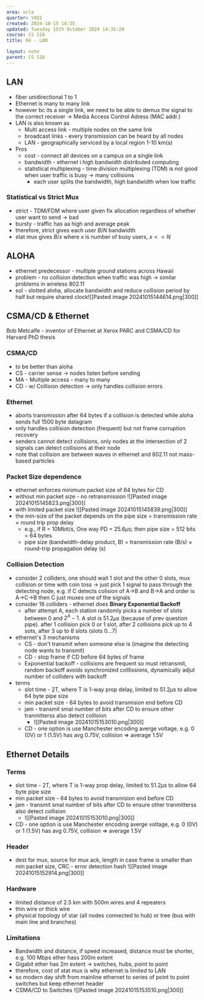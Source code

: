 ```yaml
---
area: ucla
quarter: Y4Q1
created: 2024-10-15 14:35
updated: Tuesday 15th October 2024 14:35:20
course: CS 118
title: 04 - LAN

layout: note
parent: CS 118
---
```


## LAN

- fiber unidirectional 1 to 1
- Ethernet is many to many link
- however bc its a single link, we need to be able to demux the signal to the correct receiver -> Media Access Control Adress (MAC addr.)
- LAN is also known as
  - Multi access link - multiple nodes on the same link
  - broadcast links - every transmission can be heard by all nodes
  - LAN - geographically serviced by a local region 1-10 km(s)
- Pros
  - cost - connect all devices on a campus on a single link
  - bandwidth - ethernet i high bandwidth distributed computing
  - statistical multiplexing - time division multiplexing (TDM) is not good when user traffic is busy -> many collisions
    - each user splits the bandwidth, high bandwidth when low traffic

### Statistical vs Strict Mux

- strict - TDM/FDM where user given fix allocation regardless of whether user want to send -> bad
- bursty - traffic has aa high and average peak
- therefore, strict gives each user $B/N$ bandwidth
- stat mux gives $B/x$ where $x$ is number of busy users, $x<<N$

## ALOHA

- ethernet predecessor - multiple ground stations across Hawaii
- problem - no collision detection when traffic was high -> similar problems in wireless 802.11
- sol - slotted aloha, allocate bandwidth and reduce collision period by half but require shared clock![[Pasted image 20241015144614.png|300]]

## CSMA/CD & Ethernet

Bob Metcalfe - inventor of Ethernet at Xerox PARC and CSMA/CD for Harvard PhD thesis

### CSMA/CD

- to be better than aloha
- CS - carrier sense -> nodes listen before sending
- MA - Multiple access - many to many
- CD - w/ Collision detection -> only handles collision errors

### Ethernet

- aborts transmission after 64 bytes if a collision is detected while aloha sends full 1500 byte datagram
- only handles collision detection (frequent) but not frame corruption recovery
- senders cannot detect collisions, only nodes at the intersection of 2 signals can detect collisions at their node
- note that collision are between waves in ethernet and 802.11 not mass-based particles

### Packet Size dependence

- ethernet enforces minimum packet size of 64 bytes for CD
- without min packet size - no retransmission ![[Pasted image 20241015145823.png|300]]
- with limited packet size ![[Pasted image 20241015145839.png|300]]
- the min-size of the packet depends on the pipe size = transmission rate $\times$ round trip prop delay
  - e.g., if R = 10Mbit/s, One way PD = 25.6$\mu$s; then pipe size = 512 bits = 64 bytes
  - pipe size (bandwidth-delay product, B) = transmission rate (B/s) $\times$ round-trip propagation delay (s)

### Collision Detection

- consider 2 colliders, one should wait 1 slot and the other 0 slots, mux collision or time with coin toss -> just pick 1 signal to pass through the detecting node, e.g. if C detects colision of A->B and B->A and order is A->C->B then C just muxes one of the signals
- consider 16 colliders - ethernet does **Binary Exponential Backoff**
  - after attempt A, each station randomly picks a number of slots between 0 and $2^A-1$. A slot is 51.2$\mu s$ (because of prev question pipe). after 1 collision pick 0 or 1 slot, after 2 collisions pick up to 4 sots, after 3 up to 8 slots (slots 0...7)
- ethernet's 3 mechanisms
  - CS - don't transmit when someone else is (imagine the detecting node wants to transmit)
  - CD - stop frame if CD before 64 bytes of frame
  - Exponential backoff - collisions are frequent so must retransmit, random backoff avoids synchronized colllissions, dynamically adjut number of colliders with backoff
- terms
  - slot time - 2T, where T is 1-way prop delay, limited to 51.2$\mu s$ to allow 64 byte pipe size
  - min packet size - 64 bytes to avoid transmision end before CD
  - jam - transmit smal number of bits after CD to ensure other tranmitterss also detect collision
    - ![[Pasted image 20241015153010.png|300]]
  - CD - one option is use Manchester encoding averge voltage, e.g. 0 (0V) or 1 (1.5V) has avg 0.75V, collision => average 1.5V

## Ethernet Details

### Terms

- slot time - 2T, where T is 1-way prop delay, limited to 51.2$\mu s$ to allow 64 byte pipe size
- min packet size - 64 bytes to avoid transmision end before CD
- jam - transmit smal number of bits after CD to ensure other tranmitterss also detect collision
  - ![[Pasted image 20241015153010.png|300]]
- CD - one option is use Manchester encoding averge voltage, e.g. 0 (0V) or 1 (1.5V) has avg 0.75V, collision => average 1.5V

### Header

- dest for mux, source for mux ack, length in case frame is smaller than min packet size, CRC - error detection hash
  ![[Pasted image 20241015152914.png|300]]

### Hardware

- limited distance of 2.5 km with 500m wires and 4 repeaters
- thin wire or thick wire
- physical topology of star (all nodes connected to hub) or tree (bus with main line and branches)

### Limitations

- Bandwidth and distance, if speed increased, distance must be shorter, e.g. 100 Mbps ether hass 200m extent
- Gigabit ether has 2m extent -> switches, hubs, point to point
- therefore, cost of stat mux is why ethernet is limited to LAN
- so modern day shift from mainline ethernet to series of point to point switches but keep ethernet header
- CSMA/CD to Switches ![[Pasted image 20241015153510.png|300]]
